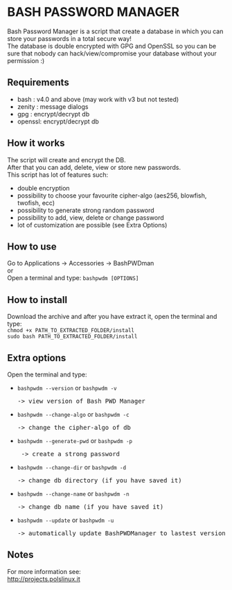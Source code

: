 BASH PASSWORD MANAGER
=====================

Bash Password Manager is a script that create a database in which you can store your passwords in a total secure way!<br>
The database is double encrypted with GPG and OpenSSL so you can be sure that nobody can hack/view/compromise your database without your permission :)

Requirements
------------

* bash   : v4.0 and above (may work with v3 but not tested)
* zenity : message dialogs
* gpg    : encrypt/decrypt db
* openssl: encrypt/decrypt db

How it works
------------

The script will create and encrypt the DB.<br> 
After that you can add, delete, view or store new passwords.<br>
This script has lot of features such:<br>

- double encryption
- possibility to choose your favourite cipher-algo (aes256, blowfish, twofish, ecc)
- possibility to generate strong random password
- possibility to add, view, delete or change password
- lot of customization are possible (see Extra Options)

How to use
----------

Go to Applications -> Accessories -> BashPWDman<br>
or<br>
Open a terminal and type: `bashpwdm [OPTIONS]`

How to install
--------------

Download the archive and after you have extract it, open the terminal and type:<br>
`chmod +x PATH_TO_EXTRACTED_FOLDER/install`<br>
`sudo bash PATH_TO_EXTRACTED_FOLDER/install`

Extra options
-------------

Open the terminal and type:<br>

- `bashpwdm --version` or `bashpwdm -v`<pre>      -> view version of Bash PWD Manager</pre>
- `bashpwdm --change-algo` or `bashpwdm -c`<pre>  -> change the cipher-algo of db</pre>
- `bashpwdm --generate-pwd` or `bashpwdm -p`<pre> -> create a strong password</pre>
- `bashpwdm --change-dir` or `bashpwdm -d`<pre>   -> change db directory (if you have saved it)</pre>
- `bashpwdm --change-name` or `bashpwdm -n`<pre>  -> change db name (if you have saved it)</pre>
- `bashpwdm --update` or `bashpwdm -u`<pre>       -> automatically update BashPWDManager to lastest version</pre>

Notes
-----

For more information see:<br>
<http://projects.polslinux.it>
